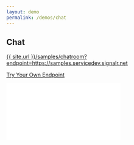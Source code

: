 ```yaml
---
layout: demo
permalink: /demos/chat
---
```


## Chat
<a href="{{ site.url }}/samples/chatroom?endpoint=https://samples.servicedev.signalr.net" target="_blank">{{ site.url }}/samples/chatroom?endpoint=https://samples.servicedev.signalr.net</a>

<a href="{{ site.url }}/samples/chatroom" target="_blank" class="text-info">Try Your Own Endpoint</a>

<iframe src="{{ site.baseurl }}/samples/chatroom?endpoint=https://samples.servicedev.signalr.net" scrolling="no" class="iframe-class" frameborder="0"></iframe>